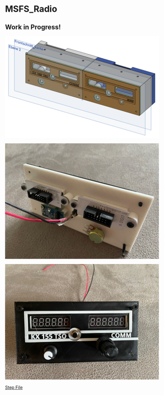 # MSFS_Radio

## Work in Progress!

![Front](cad.png)

![Back](radio2_1.jpeg)

![Front](radio2_2.jpeg)

[Step File](radio%20dimensions.step)